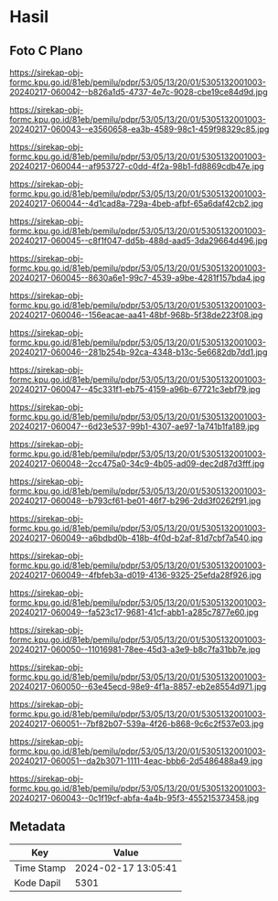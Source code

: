 # Hasil

## Foto C Plano

https://sirekap-obj-formc.kpu.go.id/81eb/pemilu/pdpr/53/05/13/20/01/5305132001003-20240217-060042--b826a1d5-4737-4e7c-9028-cbe19ce84d9d.jpg

https://sirekap-obj-formc.kpu.go.id/81eb/pemilu/pdpr/53/05/13/20/01/5305132001003-20240217-060043--e3560658-ea3b-4589-98c1-459f98329c85.jpg

https://sirekap-obj-formc.kpu.go.id/81eb/pemilu/pdpr/53/05/13/20/01/5305132001003-20240217-060044--af953727-c0dd-4f2a-98b1-fd8869cdb47e.jpg

https://sirekap-obj-formc.kpu.go.id/81eb/pemilu/pdpr/53/05/13/20/01/5305132001003-20240217-060044--4d1cad8a-729a-4beb-afbf-65a6daf42cb2.jpg

https://sirekap-obj-formc.kpu.go.id/81eb/pemilu/pdpr/53/05/13/20/01/5305132001003-20240217-060045--c8f1f047-dd5b-488d-aad5-3da29664d496.jpg

https://sirekap-obj-formc.kpu.go.id/81eb/pemilu/pdpr/53/05/13/20/01/5305132001003-20240217-060045--8630a6e1-99c7-4539-a9be-4281f157bda4.jpg

https://sirekap-obj-formc.kpu.go.id/81eb/pemilu/pdpr/53/05/13/20/01/5305132001003-20240217-060046--156eacae-aa41-48bf-968b-5f38de223f08.jpg

https://sirekap-obj-formc.kpu.go.id/81eb/pemilu/pdpr/53/05/13/20/01/5305132001003-20240217-060046--281b254b-92ca-4348-b13c-5e6682db7dd1.jpg

https://sirekap-obj-formc.kpu.go.id/81eb/pemilu/pdpr/53/05/13/20/01/5305132001003-20240217-060047--45c331f1-eb75-4159-a96b-67721c3ebf79.jpg

https://sirekap-obj-formc.kpu.go.id/81eb/pemilu/pdpr/53/05/13/20/01/5305132001003-20240217-060047--6d23e537-99b1-4307-ae97-1a741b1fa189.jpg

https://sirekap-obj-formc.kpu.go.id/81eb/pemilu/pdpr/53/05/13/20/01/5305132001003-20240217-060048--2cc475a0-34c9-4b05-ad09-dec2d87d3fff.jpg

https://sirekap-obj-formc.kpu.go.id/81eb/pemilu/pdpr/53/05/13/20/01/5305132001003-20240217-060048--b793cf61-be01-46f7-b296-2dd3f0262f91.jpg

https://sirekap-obj-formc.kpu.go.id/81eb/pemilu/pdpr/53/05/13/20/01/5305132001003-20240217-060049--a6bdbd0b-418b-4f0d-b2af-81d7cbf7a540.jpg

https://sirekap-obj-formc.kpu.go.id/81eb/pemilu/pdpr/53/05/13/20/01/5305132001003-20240217-060049--4fbfeb3a-d019-4136-9325-25efda28f926.jpg

https://sirekap-obj-formc.kpu.go.id/81eb/pemilu/pdpr/53/05/13/20/01/5305132001003-20240217-060049--fa523c17-9681-41cf-abb1-a285c7877e60.jpg

https://sirekap-obj-formc.kpu.go.id/81eb/pemilu/pdpr/53/05/13/20/01/5305132001003-20240217-060050--11016981-78ee-45d3-a3e9-b8c7fa31bb7e.jpg

https://sirekap-obj-formc.kpu.go.id/81eb/pemilu/pdpr/53/05/13/20/01/5305132001003-20240217-060050--63e45ecd-98e9-4f1a-8857-eb2e8554d971.jpg

https://sirekap-obj-formc.kpu.go.id/81eb/pemilu/pdpr/53/05/13/20/01/5305132001003-20240217-060051--7bf82b07-539a-4f26-b868-9c6c2f537e03.jpg

https://sirekap-obj-formc.kpu.go.id/81eb/pemilu/pdpr/53/05/13/20/01/5305132001003-20240217-060051--da2b3071-1111-4eac-bbb6-2d5486488a49.jpg

https://sirekap-obj-formc.kpu.go.id/81eb/pemilu/pdpr/53/05/13/20/01/5305132001003-20240217-060043--0c1f19cf-abfa-4a4b-95f3-455215373458.jpg


## Metadata

| Key        | Value               |
| ---------- | ------------------- |
| Time Stamp | 2024-02-17 13:05:41 |
| Kode Dapil | 5301                |




